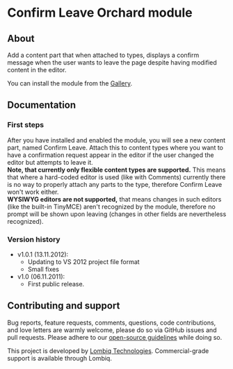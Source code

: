 # Confirm Leave Orchard module



## About

Add a content part that when attached to types, displays a confirm message when the user wants to leave the page despite having modified content in the editor.

You can install the module from the [Gallery](http://gallery.orchardproject.net/List/Modules/Orchard.Module.Piedone.ConfirmLeave).


## Documentation

### First steps

After you have installed and enabled the module, you will see a new content part, named Confirm Leave. Attach this to content types where you want to have a confirmation request appear in the editor if the user changed the editor but attempts to leave it.  
**Note, that currently only flexible content types are supported.** This means that where a hard-coded editor is used (like with Comments) currently there is no way to properly attach any parts to the type, therefore Confirm Leave won't work either.  
**WYSIWYG editors are not supported,** that means changes in such editors (like the built-in TinyMCE) aren't recognized by the module, therefore no prompt will be shown upon leaving (changes in other fields are nevertheless recognized).

### Version history

- v1.0.1 (13.11.2012):
	- Updating to VS 2012 project file format
	- Small fixes
- v1.0 (06.11.2011): 
	- First public release.


## Contributing and support

Bug reports, feature requests, comments, questions, code contributions, and love letters are warmly welcome, please do so via GitHub issues and pull requests. Please adhere to our [open-source guidelines](https://lombiq.com/open-source-guidelines) while doing so.

This project is developed by [Lombiq Technologies](https://lombiq.com/). Commercial-grade support is available through Lombiq.